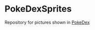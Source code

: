 # PokeDexSprites
Repository for pictures shown in [PokeDex](https://github.com/infinitel8p/PokeDex)
